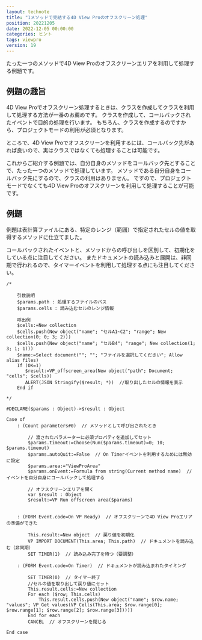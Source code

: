 ```yaml
---
layout: technote
title: "1メソッドで完結する4D View Proのオフスクリーン処理"
position: 20221205
date: 2022-12-05 00:00:00
categories: ヒント
tags: viewpro
version: 19
---
```


たった一つのメソッドで4D View Proのオフスクリーンエリアを利用して処理する例題です。

<!--more-->

## 例題の趣旨

4D View Proでオフスクリーン処理するときは、クラスを作成してクラスを利用して処理する方法が一番のお薦めです。
クラスを作成して、コールバックされたイベントで目的の処理を行います。
もちろん、クラスを作成するのですから、プロジェクトモードの利用が必須となります。

ところで、4D View Proでオフスクリーンを利用するには、コールバック先があれば良いので、実はクラスではなくても処理することは可能です。

これからご紹介する例題では、自分自身のメソッドをコールバック先とすることで、たった一つのメソッドで処理しています。
メソッドである自分自身をコールバック先にするので、クラスの利用はありません。
ですので、プロジェクトモードでなくても4D View Proのオフスクリーンを利用して処理することが可能です。

## 例題

例題は表計算ファイルにある、特定のレンジ（範囲）で指定されたセルの値を取得するメソッドに仕立てました。

コールバックされたイベントと、メソッドからの呼び出しを区別して、初期化をしている点に注目してください。
またドキュメントの読み込みと展開は、非同期で行われるので、タイマーイベントを利用して処理する点にも注目してください。

```4d
/*
	
	引数説明
	$params.path : 処理するファイルのパス
	$params.cells : 読み込むセルのレンジ情報
	
	呼出例
	$cells:=New collection
	$cells.push(New object("name"; "セルA1~C2"; "range"; New collection(0; 0; 3; 2)))
	$cells.push(New object("name"; "セルB4"; "range"; New collection(1; 3; 1; 1)))
	$name:=Select document(""; ""; "ファイルを選択してください"; Allow alias files)
	If (OK=1)
	   $result:=VP_offscreen_area(New object("path"; Document; "cells"; $cells))
	   ALERT(JSON Stringify($result; *))  //取り出したセルの情報を表示
	End if 
	
*/

#DECLARE($params : Object)->$result : Object

Case of 
	: (Count parameters#0)  // メソッドとして呼び出されたとき
		
		// 渡されたパラメーターに必須プロパティを追加してセット
		$params.timeout:=Choose(Num($params.timeout)=0; 10; $params.timeout)
		$params.autoQuit:=False  // On Timerイベントを利用するためには無効に設定
		$params.area:="ViewProArea"
		$params.onEvent:=Formula from string(Current method name)  //イベントを自分自身にコールバックして処理する
		
		// オフスクリーンエリアを開く
		var $result : Object
		$result:=VP Run offscreen area($params)
		
		
	: (FORM Event.code=On VP Ready)  // オフスクリーンで4D View Proエリアの準備ができた
		
		This.result:=New object  // 戻り値を初期化
		VP IMPORT DOCUMENT(This.area; This.path)  // ドキュメントを読み込む（非同期）
		SET TIMER(1)  // 読み込み完了を待つ（要調整）
		
	: (FORM Event.code=On Timer)  // ドキュメントが読み込まれたタイミング
		
		SET TIMER(0)  // タイマー終了
		//セルの値を取り出して戻り値にセット
		This.result.cells:=New collection
		For each ($row; This.cells)
			This.result.cells.push(New object("name"; $row.name; "values"; VP Get values(VP Cells(This.area; $row.range[0]; $row.range[1]; $row.range[2]; $row.range[3]))))
		End for each 
		CANCEL  // オフスクリーンを閉じる
		
End case 
```
